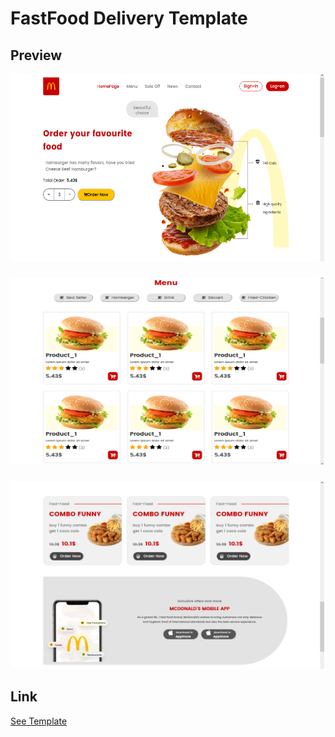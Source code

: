 # FastFood Delivery Template

## Preview

<div align="center">
  <img width="500" height="300" src="images/preview-1.png"  />
</div>

###

<div align="center">
  <img width="500" height="300" src="images/preview-2.png"  />
</div>

###

<div align="center">
  <img width="500" height="300" src="images/preview-3.png"  />
</div>

###

## Link


<a href="https://mahdi-rajabi-info.github.io/FastFood-Delivery/">See Template</a>
